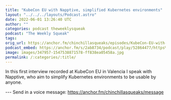 ```yaml
---
title: "KubeCon EU with Napptive, simplified Kubernetes environments"
layout: "../../../layouts/Podcast.astro"
date: 2022-06-01 13:26:40 UTC
author: ""
categories: podcast theweeklysqueak
podcast: "The Weekly Squeak"
tags: 
orig_url: https://anchor.fm/chinchillasqueaks/episodes/KubeCon-EU-with-Napptive--simplified-Kubernetes-environments-e1jbq0t
podcast_embed: https://anchor.fm/s/2ab8734/podcast/play/52864477/https%3A%2F%2Fd3ctxlq1ktw2nl.cloudfront.net%2Fstaging%2F2022-5-1%2F0d2d997b-c2b0-da23-56ec-57dd9c1bd449.mp3
image: images/347957-1547538871578-ff838ea05458a.jpg
permalink: /:categories/:title/
---
```

In this first interview recorded at KubeCon EU in Valencia I speak with Napptive, who aim to simplify Kubernetes environments to be usable by anyone.

--- Send in a voice message: https://anchor.fm/chinchillasqueaks/message